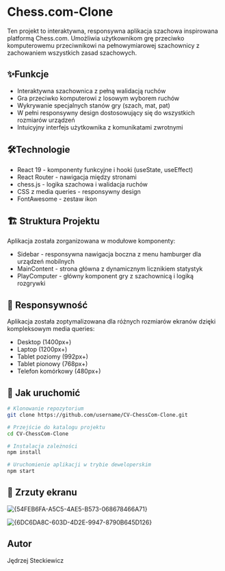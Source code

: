 
# Chess.com-Clone

Ten projekt to interaktywna, responsywna aplikacja szachowa inspirowana platformą Chess.com. Umożliwia użytkownikom grę przeciwko komputerowemu przeciwnikowi na pełnowymiarowej szachownicy z zachowaniem wszystkich zasad szachowych.


## ✨Funkcje

- Interaktywna szachownica z pełną walidacją ruchów
- Gra przeciwko komputerowi z losowym wyborem ruchów
- Wykrywanie specjalnych stanów gry (szach, mat, pat)
- W pełni responsywny design dostosowujący się do wszystkich rozmiarów urządzeń
- Intuicyjny interfejs użytkownika z komunikatami zwrotnymi

## 🛠️Technologie

- React 19 - komponenty funkcyjne i hooki (useState, useEffect)
- React Router - nawigacja między stronami
- chess.js - logika szachowa i walidacja ruchów
- CSS z media queries - responsywny design
- FontAwesome - zestaw ikon


## 🏗️ Struktura Projektu

Aplikacja została zorganizowana w modułowe komponenty:

- Sidebar - responsywna nawigacja boczna z menu hamburger dla urządzeń mobilnych
- MainContent - strona główna z dynamicznym licznikiem statystyk
- PlayComputer - główny komponent gry z szachownicą i logiką rozgrywki


## 📱 Responsywność
Aplikacja została zoptymalizowana dla różnych rozmiarów ekranów dzięki kompleksowym media queries:

- Desktop (1400px+)
- Laptop (1200px+)
- Tablet poziomy (992px+)
- Tablet pionowy (768px+)
- Telefon komórkowy (480px+)




## 🚀 Jak uruchomić



```bash
# Klonowanie repozytorium
git clone https://github.com/username/CV-ChessCom-Clone.git

# Przejście do katalogu projektu
cd CV-ChessCom-Clone

# Instalacja zależności
npm install

# Uruchomienie aplikacji w trybie deweloperskim
npm start
```


## 📸 Zrzuty ekranu

![{54FEB6FA-A5C5-4AE5-B573-068678466A71}](https://github.com/user-attachments/assets/0098ee0a-d0c9-493c-b166-252c7d32d9e3)

![{6DC6DA8C-603D-4D2E-9947-8790B645D126}](https://github.com/user-attachments/assets/d3062fd1-4103-482b-b156-638e740d766c)


## Autor

Jędrzej Steckiewicz

